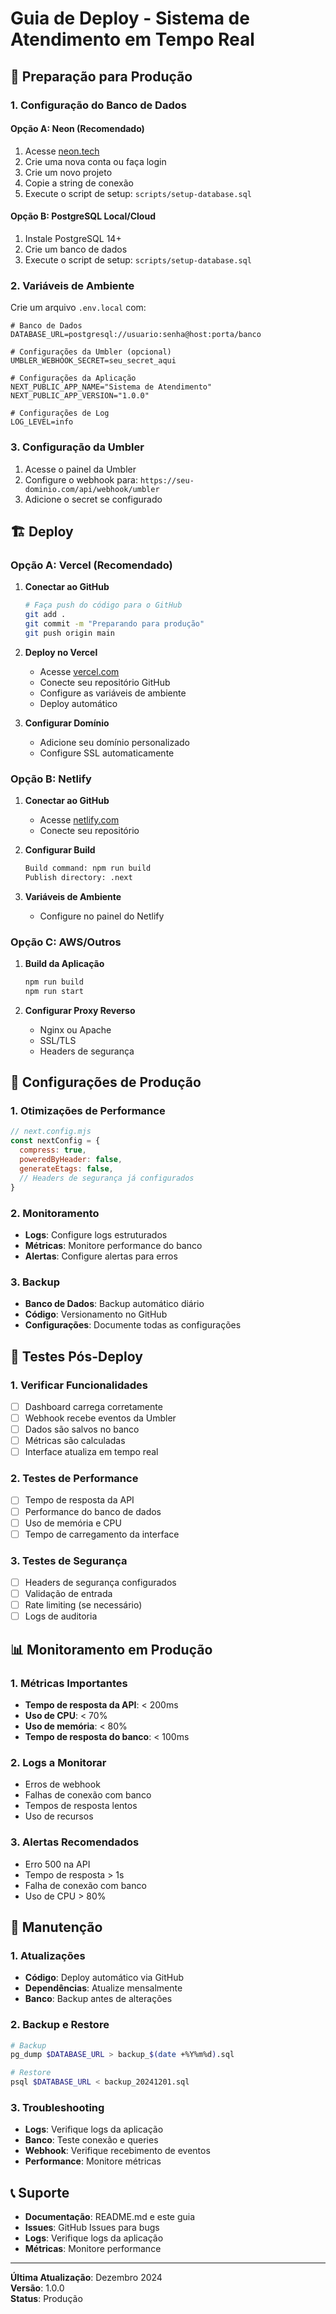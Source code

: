 # Guia de Deploy - Sistema de Atendimento em Tempo Real

## 🚀 Preparação para Produção

### 1. Configuração do Banco de Dados

#### Opção A: Neon (Recomendado)
1. Acesse [neon.tech](https://neon.tech)
2. Crie uma nova conta ou faça login
3. Crie um novo projeto
4. Copie a string de conexão
5. Execute o script de setup: `scripts/setup-database.sql`

#### Opção B: PostgreSQL Local/Cloud
1. Instale PostgreSQL 14+
2. Crie um banco de dados
3. Execute o script de setup: `scripts/setup-database.sql`

### 2. Variáveis de Ambiente

Crie um arquivo `.env.local` com:

```env
# Banco de Dados
DATABASE_URL=postgresql://usuario:senha@host:porta/banco

# Configurações da Umbler (opcional)
UMBLER_WEBHOOK_SECRET=seu_secret_aqui

# Configurações da Aplicação
NEXT_PUBLIC_APP_NAME="Sistema de Atendimento"
NEXT_PUBLIC_APP_VERSION="1.0.0"

# Configurações de Log
LOG_LEVEL=info
```

### 3. Configuração da Umbler

1. Acesse o painel da Umbler
2. Configure o webhook para: `https://seu-dominio.com/api/webhook/umbler`
3. Adicione o secret se configurado

## 🏗️ Deploy

### Opção A: Vercel (Recomendado)

1. **Conectar ao GitHub**
   ```bash
   # Faça push do código para o GitHub
   git add .
   git commit -m "Preparando para produção"
   git push origin main
   ```

2. **Deploy no Vercel**
   - Acesse [vercel.com](https://vercel.com)
   - Conecte seu repositório GitHub
   - Configure as variáveis de ambiente
   - Deploy automático

3. **Configurar Domínio**
   - Adicione seu domínio personalizado
   - Configure SSL automaticamente

### Opção B: Netlify

1. **Conectar ao GitHub**
   - Acesse [netlify.com](https://netlify.com)
   - Conecte seu repositório

2. **Configurar Build**
   ```bash
   Build command: npm run build
   Publish directory: .next
   ```

3. **Variáveis de Ambiente**
   - Configure no painel do Netlify

### Opção C: AWS/Outros

1. **Build da Aplicação**
   ```bash
   npm run build
   npm run start
   ```

2. **Configurar Proxy Reverso**
   - Nginx ou Apache
   - SSL/TLS
   - Headers de segurança

## 🔧 Configurações de Produção

### 1. Otimizações de Performance

```javascript
// next.config.mjs
const nextConfig = {
  compress: true,
  poweredByHeader: false,
  generateEtags: false,
  // Headers de segurança já configurados
}
```

### 2. Monitoramento

- **Logs**: Configure logs estruturados
- **Métricas**: Monitore performance do banco
- **Alertas**: Configure alertas para erros

### 3. Backup

- **Banco de Dados**: Backup automático diário
- **Código**: Versionamento no GitHub
- **Configurações**: Documente todas as configurações

## 🧪 Testes Pós-Deploy

### 1. Verificar Funcionalidades

- [ ] Dashboard carrega corretamente
- [ ] Webhook recebe eventos da Umbler
- [ ] Dados são salvos no banco
- [ ] Métricas são calculadas
- [ ] Interface atualiza em tempo real

### 2. Testes de Performance

- [ ] Tempo de resposta da API
- [ ] Performance do banco de dados
- [ ] Uso de memória e CPU
- [ ] Tempo de carregamento da interface

### 3. Testes de Segurança

- [ ] Headers de segurança configurados
- [ ] Validação de entrada
- [ ] Rate limiting (se necessário)
- [ ] Logs de auditoria

## 📊 Monitoramento em Produção

### 1. Métricas Importantes

- **Tempo de resposta da API**: < 200ms
- **Uso de CPU**: < 70%
- **Uso de memória**: < 80%
- **Tempo de resposta do banco**: < 100ms

### 2. Logs a Monitorar

- Erros de webhook
- Falhas de conexão com banco
- Tempos de resposta lentos
- Uso de recursos

### 3. Alertas Recomendados

- Erro 500 na API
- Tempo de resposta > 1s
- Falha de conexão com banco
- Uso de CPU > 80%

## 🔄 Manutenção

### 1. Atualizações

- **Código**: Deploy automático via GitHub
- **Dependências**: Atualize mensalmente
- **Banco**: Backup antes de alterações

### 2. Backup e Restore

```bash
# Backup
pg_dump $DATABASE_URL > backup_$(date +%Y%m%d).sql

# Restore
psql $DATABASE_URL < backup_20241201.sql
```

### 3. Troubleshooting

- **Logs**: Verifique logs da aplicação
- **Banco**: Teste conexão e queries
- **Webhook**: Verifique recebimento de eventos
- **Performance**: Monitore métricas

## 📞 Suporte

- **Documentação**: README.md e este guia
- **Issues**: GitHub Issues para bugs
- **Logs**: Verifique logs da aplicação
- **Métricas**: Monitore performance

---

**Última Atualização**: Dezembro 2024  
**Versão**: 1.0.0  
**Status**: Produção
